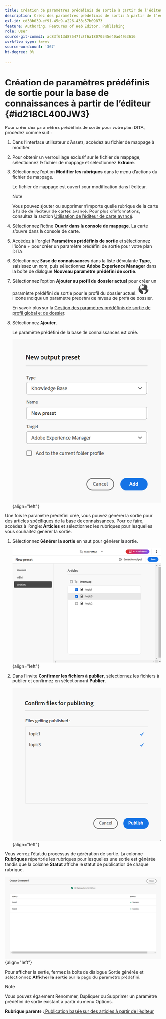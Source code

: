 ```yaml
---
title: Création de paramètres prédéfinis de sortie à partir de l’éditeur web
description: Créez des paramètres prédéfinis de sortie à partir de l’éditeur web. Découvrez comment modifier, renommer, dupliquer et supprimer un paramètre prédéfini de sortie dans AEM Guides.
exl-id: cd38b039-ef91-45c9-a226-433e57b09873
feature: Authoring, Features of Web Editor, Publishing
role: User
source-git-commit: ac83f613d87547fc7f6a18070545e40ad4963616
workflow-type: tm+mt
source-wordcount: '367'
ht-degree: 0%

---
```


# Création de paramètres prédéfinis de sortie pour la base de connaissances à partir de l’éditeur {#id218CL400JW3}

Pour créer des paramètres prédéfinis de sortie pour votre plan DITA, procédez comme suit :

1. Dans l’interface utilisateur d’Assets, accédez au fichier de mappage à modifier.

1. Pour obtenir un verrouillage exclusif sur le fichier de mappage, sélectionnez le fichier de mappage et sélectionnez **Extraire**.

1. Sélectionnez l’option **Modifier les rubriques** dans le menu d’actions du fichier de mappage.

   Le fichier de mappage est ouvert pour modification dans l’éditeur.

   >[!NOTE]
   >
   > Vous pouvez ajouter ou supprimer n’importe quelle rubrique de la carte à l’aide de l’éditeur de cartes avancé. Pour plus d’informations, consultez la section [Utilisation de l’éditeur de carte avancé](map-editor-advanced-map-editor.md#).

1. Sélectionnez l’icône **Ouvrir dans la console de mappage**. La carte s’ouvre dans la console de carte.

1. Accédez à l&#39;onglet **Paramètres prédéfinis de sortie** et sélectionnez l&#39;icône + pour créer un paramètre prédéfini de sortie pour votre plan DITA.

1. Sélectionnez **Base de connaissances** dans la liste déroulante **Type**, saisissez un nom, puis sélectionnez **Adobe Experience Manager** dans la boîte de dialogue **Nouveau paramètre prédéfini de sortie**.
1. Sélectionnez l’option **Ajouter au profil du dossier actuel** pour créer un paramètre prédéfini de sortie pour le profil du dossier actuel. ![icône de profil de dossier](images/global-preset-icon.svg) l’icône indique un paramètre prédéfini de niveau de profil de dossier.

   En savoir plus sur la [Gestion des paramètres prédéfinis de sortie de profil global et de dossier](./web-editor-manage-output-presets.md).

1. Sélectionnez **Ajouter**.

   Le paramètre prédéfini de la base de connaissances est créé.


   ![Nouveau ](images/knowledge-base-preset-dialog-box.png){align="left"}

Une fois le paramètre prédéfini créé, vous pouvez générer la sortie pour des articles spécifiques de la base de connaissances. Pour ce faire, accédez à l’onglet **Articles** et sélectionnez les rubriques pour lesquelles vous souhaitez générer la sortie.
1. Sélectionnez **Générer la sortie** en haut pour générer la sortie.

   ![](images/add-preset-articles-tab_cs.png){align="left"}

1. Dans l’invite **Confirmer les fichiers à publier**, sélectionnez les fichiers à publier et confirmez en sélectionnant **Publier**.

   ![Nouveau ](images/knowledge-base-confirm-files-for-publishing.png){align="left"}

Vous verrez l’état du processus de génération de sortie. La colonne **Rubriques** répertorie les rubriques pour lesquelles une sortie est générée tandis que la colonne **Statut** affiche le statut de publication de chaque rubrique.


![](images/add-preset-output-generated_cs.png){align="left"}

Pour afficher la sortie, fermez la boîte de dialogue Sortie générée et sélectionnez **Afficher la sortie** sur la page du paramètre prédéfini.


>[!NOTE]
>
> Vous pouvez également Renommer, Dupliquer ou Supprimer un paramètre prédéfini de sortie existant à partir du menu Options.



**Rubrique parente :**&#x200B;[ Publication basée sur des articles à partir de l’éditeur](web-editor-article-publishing.md)

